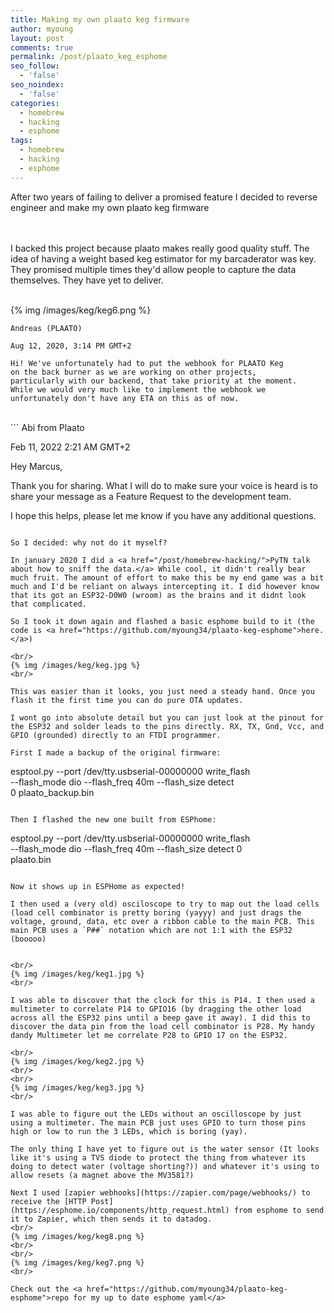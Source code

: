 ```yaml
---
title: Making my own plaato keg firmware
author: myoung
layout: post
comments: true
permalink: /post/plaato_keg_esphome
seo_follow:
  - 'false'
seo_noindex:
  - 'false'
categories:
  - homebrew
  - hacking
  - esphome
tags:
  - homebrew
  - hacking
  - esphome
---
```


After two years of failing to deliver a promised feature I decided to reverse engineer and make my own plaato keg firmware <!-- more -->

<br/>
<br/>
I backed this project because plaato makes really good quality stuff. The idea of having a weight based keg estimator for my barcaderator was key.
They promised multiple times they'd allow people to capture the data themselves. They have yet to deliver.
<br/>
<br/>

{% img /images/keg/keg6.png %}
<br/>
```
Andreas (PLAATO)

Aug 12, 2020, 3:14 PM GMT+2

Hi! We've unfortunately had to put the webhook for PLAATO Keg
on the back burner as we are working on other projects, 
particularly with our backend, that take priority at the moment. 
While we would very much like to implement the webhook we 
unfortunately don't have any ETA on this as of now.
```
<br/>
```
Abi from Plaato

Feb 11, 2022 2:21 AM GMT+2

Hey Marcus,

Thank you for sharing. What I will do to make sure your voice is 
heard is to share your message as a Feature Request to the development
team.

I hope this helps, please let me know if you have any additional 
questions.
```

So I decided: why not do it myself?

In january 2020 I did a <a href="/post/homebrew-hacking/">PyTN talk about how to sniff the data.</a> While cool, it didn't really bear much fruit. The amount of effort to make this be my end game was a bit much and I'd be reliant on always intercepting it. I did however know that its got an ESP32-D0W0 (wroom) as the brains and it didnt look that complicated.

So I took it down again and flashed a basic esphome build to it (the code is <a href="https://github.com/myoung34/plaato-keg-esphome">here.</a>)

<br/>
{% img /images/keg/keg.jpg %}
<br/>

This was easier than it looks, you just need a steady hand. Once you flash it the first time you can do pure OTA updates.

I wont go into absolute detail but you can just look at the pinout for the ESP32 and solder leads to the pins directly. RX, TX, Gnd, Vcc, and GPIO (grounded) directly to an FTDI programmer. 

First I made a backup of the original firmware:

```
esptool.py --port /dev/tty.usbserial-00000000 write_flash \
  --flash_mode dio --flash_freq 40m --flash_size detect \
  0 plaato_backup.bin
```

Then I flashed the new one built from ESPhome:

```
esptool.py --port /dev/tty.usbserial-00000000 write_flash \
  --flash_mode dio --flash_freq 40m --flash_size detect 0 \
  plaato.bin
```

Now it shows up in ESPHome as expected!

I then used a (very old) osciloscope to try to map out the load cells (load cell combinator is pretty boring (yayyy) and just drags the voltage, ground, data, etc over a ribbon cable to the main PCB. This main PCB uses a `P##` notation which are not 1:1 with the ESP32 (booooo)


<br/>
{% img /images/keg/keg1.jpg %}
<br/>

I was able to discover that the clock for this is P14. I then used a multimeter to correlate P14 to GPIO16 (by dragging the other load across all the ESP32 pins until a beep gave it away). I did this to discover the data pin from the load cell combinator is P28. My handy dandy Multimeter let me correlate P28 to GPIO 17 on the ESP32.

<br/>
{% img /images/keg/keg2.jpg %}
<br/>
<br/>
{% img /images/keg/keg3.jpg %}
<br/>

I was able to figure out the LEDs without an oscilloscope by just using a multimeter. The main PCB just uses GPIO to turn those pins high or low to run the 3 LEDs, which is boring (yay).

The only thing I have yet to figure out is the water sensor (It looks like it's using a TVS diode to protect the thing from whatever its doing to detect water (voltage shorting?)) and whatever it's using to allow resets (a magnet above the MV3581?)

Next I used [zapier webhooks](https://zapier.com/page/webhooks/) to receive the [HTTP Post](https://esphome.io/components/http_request.html) from esphome to send it to Zapier, which then sends it to datadog.
<br/>
{% img /images/keg/keg8.png %}
<br/>
<br/>
{% img /images/keg/keg7.png %}
<br/>

Check out the <a href="https://github.com/myoung34/plaato-keg-esphome">repo for my up to date esphome yaml</a>
